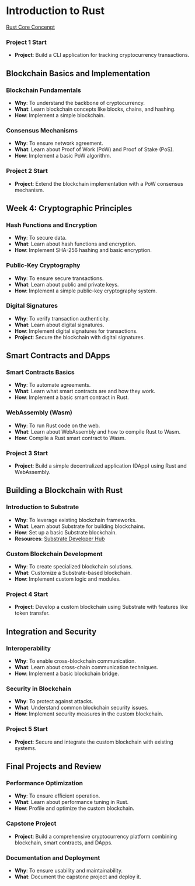 # Introduction to Rust

[Rust Core Concenpt](../Core/README.md)

### Project 1 Start

- **Project**: Build a CLI application for tracking cryptocurrency transactions.

## Blockchain Basics and Implementation

### Blockchain Fundamentals

- **Why**: To understand the backbone of cryptocurrency.
- **What**: Learn blockchain concepts like blocks, chains, and hashing.
- **How**: Implement a simple blockchain.

### Consensus Mechanisms

- **Why**: To ensure network agreement.
- **What**: Learn about Proof of Work (PoW) and Proof of Stake (PoS).
- **How**: Implement a basic PoW algorithm.

###  Project 2 Start

- **Project**: Extend the blockchain implementation with a PoW consensus mechanism.

## Week 4: Cryptographic Principles

###  Hash Functions and Encryption

- **Why**: To secure data.
- **What**: Learn about hash functions and encryption.
- **How**: Implement SHA-256 hashing and basic encryption.

### Public-Key Cryptography

- **Why**: To ensure secure transactions.
- **What**: Learn about public and private keys.
- **How**: Implement a simple public-key cryptography system.

### Digital Signatures

- **Why**: To verify transaction authenticity.
- **What**: Learn about digital signatures.
- **How**: Implement digital signatures for transactions.
- **Project**: Secure the blockchain with digital signatures.

## Smart Contracts and DApps

### Smart Contracts Basics

- **Why**: To automate agreements.
- **What**: Learn what smart contracts are and how they work.
- **How**: Implement a basic smart contract in Rust.

### WebAssembly (Wasm)

- **Why**: To run Rust code on the web.
- **What**: Learn about WebAssembly and how to compile Rust to Wasm.
- **How**: Compile a Rust smart contract to Wasm.

### Project 3 Start

- **Project**: Build a simple decentralized application (DApp) using Rust and WebAssembly.

## Building a Blockchain with Rust

### Introduction to Substrate

- **Why**: To leverage existing blockchain frameworks.
- **What**: Learn about Substrate for building blockchains.
- **How**: Set up a basic Substrate blockchain.
- **Resources**: [Substrate Developer Hub](https://substrate.dev/)

### Custom Blockchain Development

- **Why**: To create specialized blockchain solutions.
- **What**: Customize a Substrate-based blockchain.
- **How**: Implement custom logic and modules.

### Project 4 Start

- **Project**: Develop a custom blockchain using Substrate with features like token transfer.

## Integration and Security

### Interoperability

- **Why**: To enable cross-blockchain communication.
- **What**: Learn about cross-chain communication techniques.
- **How**: Implement a basic blockchain bridge.

### Security in Blockchain

- **Why**: To protect against attacks.
- **What**: Understand common blockchain security issues.
- **How**: Implement security measures in the custom blockchain.

### Project 5 Start

- **Project**: Secure and integrate the custom blockchain with existing systems.

## Final Projects and Review

### Performance Optimization

- **Why**: To ensure efficient operation.
- **What**: Learn about performance tuning in Rust.
- **How**: Profile and optimize the custom blockchain.

### Capstone Project

- **Project**: Build a comprehensive cryptocurrency platform combining blockchain, smart contracts, and DApps.

### Documentation and Deployment

- **Why**: To ensure usability and maintainability.
- **What**: Document the capstone project and deploy it.
